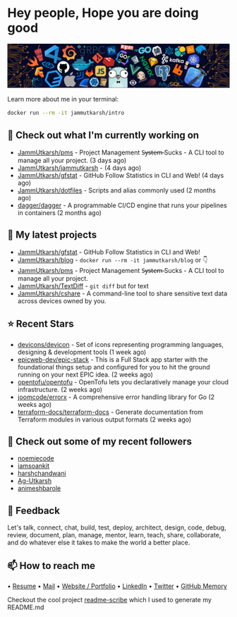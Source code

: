 # Hey people, Hope you are doing good

![Image](https://github.com/JammUtkarsh/jammutkarsh/blob/main/github-banner.png?raw=true)

Learn more about me in your terminal:

```bash
docker run --rm -it jammutkarsh/intro
```

## 👷 Check out what I'm currently working on

- [JammUtkarsh/pms](https://github.com/JammUtkarsh/pms) - Project Management  S̶y̶s̶t̶e̶m̶ Sucks - A CLI tool to manage all your project.  (3 days ago)
- [JammUtkarsh/jammutkarsh](https://github.com/JammUtkarsh/jammutkarsh) -  (4 days ago)
- [JammUtkarsh/gfstat](https://github.com/JammUtkarsh/gfstat) - GitHub Follow Statistics in CLI and Web! (4 days ago)
- [JammUtkarsh/dotfiles](https://github.com/JammUtkarsh/dotfiles) - Scripts and alias commonly used (2 months ago)
- [dagger/dagger](https://github.com/dagger/dagger) - A programmable CI/CD engine that runs your pipelines in containers (2 months ago)

## 🌱 My latest projects

- [JammUtkarsh/gfstat](https://github.com/JammUtkarsh/gfstat) - GitHub Follow Statistics in CLI and Web!
- [JammUtkarsh/blog](https://github.com/JammUtkarsh/blog) - `docker run --rm -it jammutkarsh/blog` or 👇 
- [JammUtkarsh/pms](https://github.com/JammUtkarsh/pms) - Project Management  S̶y̶s̶t̶e̶m̶ Sucks - A CLI tool to manage all your project. 
- [JammUtkarsh/TextDiff](https://github.com/JammUtkarsh/TextDiff) - `git diff` but for text
- [JammUtkarsh/cshare](https://github.com/JammUtkarsh/cshare) - A command-line tool to share sensitive text data across devices owned by you.

## ⭐ Recent Stars

- [devicons/devicon](https://github.com/devicons/devicon) - Set of icons representing programming languages, designing &amp; development tools (1 week ago)
- [epicweb-dev/epic-stack](https://github.com/epicweb-dev/epic-stack) - This is a Full Stack app starter with the foundational things setup and configured for you to hit the ground running on your next EPIC idea. (2 weeks ago)
- [opentofu/opentofu](https://github.com/opentofu/opentofu) - OpenTofu lets you declaratively manage your cloud infrastructure. (2 weeks ago)
- [joomcode/errorx](https://github.com/joomcode/errorx) - A comprehensive error handling library for Go (2 weeks ago)
- [terraform-docs/terraform-docs](https://github.com/terraform-docs/terraform-docs) - Generate documentation from Terraform modules in various output formats (2 weeks ago)

## 👯 Check out some of my recent followers

- [noemiecode](https://github.com/noemiecode)
- [iamsoankit](https://github.com/iamsoankit)
- [harshchandwani](https://github.com/harshchandwani)
- [Ag-Utkarsh](https://github.com/Ag-Utkarsh)
- [animeshbarole](https://github.com/animeshbarole)

## 💬 Feedback

Let's talk, connect, chat, build, test, deploy, architect, design, code, debug, review, document, plan, manage, mentor, learn, teach, share, collaborate, and do whatever else it takes to make the world a better place.

## 📫 How to reach me

  &bullet; [Resume](https://links.utkarshchourasia.in/resume)
  &bullet; [Mail](mailto:mail@utkarshchourasia.in)
  &bullet; [Website / Portfolio](https://utkarshchourasia.in/)
  &bullet; [LinkedIn](https://www.linkedin.com/in/5utkarshc/)
  &bullet; [Twitter](https://twitter.com/JammUtkarsh)
  &bullet; [GitHub Memory](https://githubmemory.com/@JammUtkarsh)

Checkout the cool project [readme-scribe](https://github.com/muesli/readme-scribe) which I used to generate my README.md
